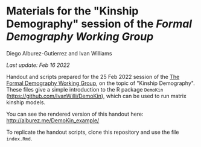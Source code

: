 # Materials for the "Kinship Demography" session of the *Formal Demography Working Group*

Diego Alburez-Gutierrez and Ivan Williams

*Last update: Feb 16 2022*

Handout and scripts prepared for the 25 Feb 2022 session of the [The Formal Demography Working Group](https://formaldemography.github.io/working_group/), on the topic of "Kinship Demography". 
These files give a simple introduction to the R package `DemoKin` (https://github.com/IvanWilli/DemoKin), which can be used to run matrix kinship models. 

You can see the rendered version of this handout here: http://alburez.me/DemoKin_example/

To replicate the handout scripts, clone this repository and use the file `index.Rmd`. 